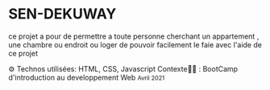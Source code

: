 # SEN-DEKUWAY

<p>ce projet a pour de permettre a toute personne cherchant un appartement , une chambre ou endroit ou loger de pouvoir facilement le faie avec l'aide de ce projet</p>
⚙️ Technos utilisées: HTML, CSS, Javascript
Contexte✍🏼 : BootCamp d'introduction au developpement Web
<small>Avril 2021</small>
